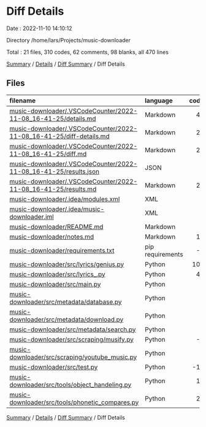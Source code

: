 # Diff Details

Date : 2022-11-10 14:10:12

Directory /home/lars/Projects/music-downloader

Total : 21 files,  310 codes, 62 comments, 98 blanks, all 470 lines

[Summary](results.md) / [Details](details.md) / [Diff Summary](diff.md) / Diff Details

## Files
| filename | language | code | comment | blank | total |
| :--- | :--- | ---: | ---: | ---: | ---: |
| [music-downloader/.VSCodeCounter/2022-11-08_16-41-25/details.md](/music-downloader/.VSCodeCounter/2022-11-08_16-41-25/details.md) | Markdown | 43 | 0 | 6 | 49 |
| [music-downloader/.VSCodeCounter/2022-11-08_16-41-25/diff-details.md](/music-downloader/.VSCodeCounter/2022-11-08_16-41-25/diff-details.md) | Markdown | 25 | 0 | 6 | 31 |
| [music-downloader/.VSCodeCounter/2022-11-08_16-41-25/diff.md](/music-downloader/.VSCodeCounter/2022-11-08_16-41-25/diff.md) | Markdown | 21 | 0 | 7 | 28 |
| [music-downloader/.VSCodeCounter/2022-11-08_16-41-25/results.json](/music-downloader/.VSCodeCounter/2022-11-08_16-41-25/results.json) | JSON | 1 | 0 | 0 | 1 |
| [music-downloader/.VSCodeCounter/2022-11-08_16-41-25/results.md](/music-downloader/.VSCodeCounter/2022-11-08_16-41-25/results.md) | Markdown | 28 | 0 | 7 | 35 |
| [music-downloader/.idea/modules.xml](/music-downloader/.idea/modules.xml) | XML | 1 | 0 | 0 | 1 |
| [music-downloader/.idea/music-downloader.iml](/music-downloader/.idea/music-downloader.iml) | XML | 1 | 0 | 0 | 1 |
| [music-downloader/README.md](/music-downloader/README.md) | Markdown | 3 | 0 | 0 | 3 |
| [music-downloader/notes.md](/music-downloader/notes.md) | Markdown | 11 | 0 | 2 | 13 |
| [music-downloader/requirements.txt](/music-downloader/requirements.txt) | pip requirements | -1 | 0 | 0 | -1 |
| [music-downloader/src/lyrics/genius.py](/music-downloader/src/lyrics/genius.py) | Python | 108 | 39 | 38 | 185 |
| [music-downloader/src/lyrics_.py](/music-downloader/src/lyrics_.py) | Python | 44 | 19 | 22 | 85 |
| [music-downloader/src/main.py](/music-downloader/src/main.py) | Python | 6 | 3 | 1 | 10 |
| [music-downloader/src/metadata/database.py](/music-downloader/src/metadata/database.py) | Python | 2 | 0 | 0 | 2 |
| [music-downloader/src/metadata/download.py](/music-downloader/src/metadata/download.py) | Python | 2 | 1 | 1 | 4 |
| [music-downloader/src/metadata/search.py](/music-downloader/src/metadata/search.py) | Python | 0 | 1 | 0 | 1 |
| [music-downloader/src/scraping/musify.py](/music-downloader/src/scraping/musify.py) | Python | -9 | 0 | -3 | -12 |
| [music-downloader/src/scraping/youtube_music.py](/music-downloader/src/scraping/youtube_music.py) | Python | 1 | 0 | 1 | 2 |
| [music-downloader/src/test.py](/music-downloader/src/test.py) | Python | -18 | -1 | -6 | -25 |
| [music-downloader/src/tools/object_handeling.py](/music-downloader/src/tools/object_handeling.py) | Python | 19 | 0 | 6 | 25 |
| [music-downloader/src/tools/phonetic_compares.py](/music-downloader/src/tools/phonetic_compares.py) | Python | 22 | 0 | 10 | 32 |

[Summary](results.md) / [Details](details.md) / [Diff Summary](diff.md) / Diff Details